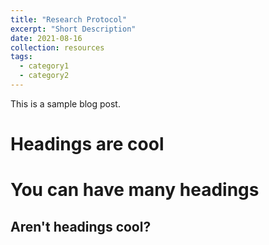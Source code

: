 ```yaml
---
title: "Research Protocol"
excerpt: "Short Description"
date: 2021-08-16
collection: resources
tags:
  - category1
  - category2
---
```


This is a sample blog post. 


Headings are cool
======

You can have many headings
======

Aren't headings cool?
------
